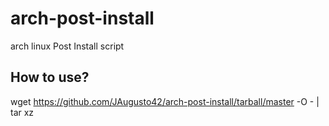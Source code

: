 # arch-post-install
arch linux Post Install script

## How to use?
wget https://github.com/JAugusto42/arch-post-install/tarball/master -O - | tar xz
